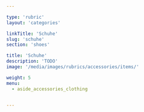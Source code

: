 ```yaml
---

type: 'rubric'
layout: 'categories'

linkTitle: 'Schuhe'
slug: 'schuhe'
section: 'shoes'

title: 'Schuhe'
description: 'TODO'
image: '/media/images/rubrics/accessories/items/'

weight: 5
menu:
  - aside_accessories_clothing


---
```

